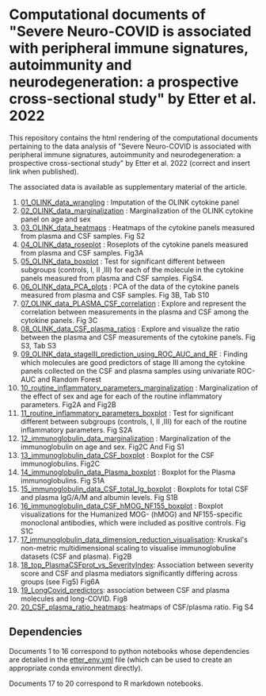 # Computational documents of "Severe Neuro-COVID is associated with peripheral immune signatures, autoimmunity and neurodegeneration: a prospective cross-sectional study" by Etter et al. 2022

This repository contains the html rendering of the computational documents pertaining to the data analysis of  "Severe Neuro-COVID is associated with peripheral immune signatures, autoimmunity and neurodegeneration: a prospective cross-sectional study" by Etter et al. 2022 (correct and insert link when published).

The associated data is available as supplementary material of the article.

1. [01_OLINK_data_wrangling](01_OLINK_data_wrangling.html) : Imputation of the OLINK cytokine panel
2. [02_OLINK_data_marginalization](02_OLINK_data_marginalization.html) : Marginalization of the OLINK cytokine panel on age and sex
3. [03_OLINK_data_heatmaps](03_OLINK_data_heatmaps.html) : Heatmaps of the cytokine panels measured from plasma and CSF samples. Fig S2
4. [04_OLINK_data_roseplot](04_OLINK_data_roseplot.html) : Roseplots of the cytokine panels measured from plasma and CSF samples. Fig3A
5. [05_OLINK_data_boxplot](05_OLINK_data_boxplot.html) :  Test for significant different between subgroups (controls, I, II ,III) for each of the molecule in the cytokine panels measured from plasma and CSF samples. FigS4.
6. [06_OLINK_data_PCA_plots](06_OLINK_data_PCA_plots.html) : PCA of the data of the cytokine panels measured from plasma and CSF samples. Fig 3B, Tab S10
7. [07_OLINK_data_PLASMA_CSF_correlation](07_OLINK_data_PLASMA_CSF_correlation.html) : Explore and represent the correlation between measurements in the plasma and CSF among the cytokine panels. Fig 3C
8. [08_OLINK_data_CSF_plasma_ratios](08_OLINK_data_CSF_plasma_ratios.html) : Explore and visualize the ratio between the plasma and CSF measurements of the cytokine panels. Fig S3, Tab S3
9. [09_OLINK_data_stageIII_prediction_using_ROC_AUC_and_RF](09_OLINK_data_stageIII_prediction_using_ROC_AUC_and_RF.html) : Finding which molecules are good predictors of stage III among the cytokine panels collected on the CSF and plasma samples using univariate ROC-AUC and Random Forest
10. [10_routine_inflammatory_parameters_marginalization](10_routine_inflammatory_parameters_marginalization.html) : Marginalization of the effect of sex and age for each of the routine inflammatory parameters. Fig2A and Fig2B
11. [11_routine_inflammatory_parameters_boxplot](11_routine_inflammatory_parameters_boxplot.html) :  Test for significant different between subgroups (controls, I, II ,III) for each of the routine inflammatory parameters. Fig S2A
12. [12_immunoglobulin_data_marginalization](12_immunoglobulin_data_marginalization.html) : Marginalization of the immunoglobulin on age and sex. Fig2C And Fig S1
13. [13_immunoglobulin_data_CSF_boxplot](13_immunoglobulin_data_CSF_boxplot.html) : Boxplot for the CSF immunoglobulins. Fig2C
14. [14_immunoglobulin_data_Plasma_boxplot](14_immunoglobulin_data_Plasma_boxplot.html) : Boxplot for the Plasma immunoglobulins. Fig S1A
15. [15_immunoglobulin_data_CSF_total_Ig_boxplot](15_immunoglobulin_data_CSF_total_Ig_boxplot.html) : Boxplots for total CSF and plasma IgG/A/M and albumin levels. Fig S1B
16. [16_immunoglobulin_data_CSF_hMOG_NF155_boxplot](16_immunoglobulin_data_CSF_hMOG_NF155_boxplot.html) : Boxplot visualizations for the Humanized MOG- (hMOG) and NF155-specific monoclonal antibodies, which were included as positive controls. Fig S1C
17. [17_immunoglobulin_data_dimension_reduction_visualisation](17_immunoglobulin_data_dimension_reduction_visualisation.html): Kruskal's non-metric multidimensional scaling to visualise immunoglobuline datasets (CSF and plasma). Fig2B
18. [18_top_PlasmaCSFprot_vs_SeverityIndex](18_top_PlasmaCSFprot_vs_SeverityIndex.html): Association between severity score and CSF and plasma mediators significantly differing across groups (see Fig5) Fig6A
19. [19_LongCovid_predictors](19_LongCovid_predictors.html): association between CSF and plasma molecules and long-COVID. Fig8
20. [20_CSF_plasma_ratio_heatmaps](20_CSF_plasma_ratio_heatmaps.html): heatmaps of CSF/plasma ratio. Fig S4


## Dependencies

Documents 1 to 16 correspond to python notebooks whose dependencies are detailed in the [etter_env.yml](etter_env.yml) file (which can be used to create an appropriate conda environment directly).

Documents 17 to 20 correspond to R markdown notebooks.

